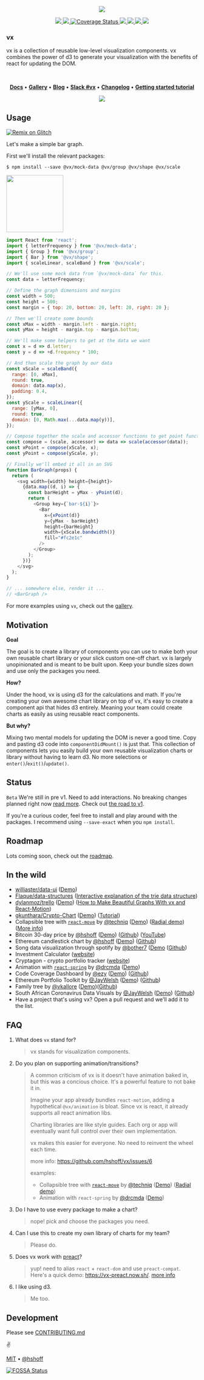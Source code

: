<p align="center">
  <img src="./assets/Screen Shot 2017-05-05 at 6.55.56 AM.png" />
</p>

<p align="center">
  <a title="npm version" href="https://www.npmjs.com/~vx">
    <img src="https://img.shields.io/npm/v/@vx/demo.svg?style=flat-square" />
  </a>
  <a title="build status" href="https://travis-ci.org/hshoff/vx">
    <img src="https://travis-ci.org/hshoff/vx.svg?branch=master" />
  </a>
  <a href='https://coveralls.io/github/hshoff/vx?branch=master'>
    <img src='https://coveralls.io/repos/github/hshoff/vx/badge.svg?branch=master' alt='Coverage Status' />
  </a>
  <a title="@vx/shape npm downloads" href="https://www.npmjs.com/package/@vx/shape">
    <img src="https://img.shields.io/npm/dm/@vx/shape.svg?style=flat-square" />
  </a>
  <a title="Join the community on Spectrum" href="https://spectrum.chat/vx">
    <img src="https://withspectrum.github.io/badge/badge.svg" />
  </a>
  <a href="https://app.fossa.io/projects/git%2Bhttps%3A%2F%2Fgithub.com%2Fhshoff%2Fvx?ref=badge_shield" alt="FOSSA Status">     <img src="https://app.fossa.io/api/projects/git%2Bhttps%3A%2F%2Fgithub.com%2Fhshoff%2Fvx.svg?type=shield"/>
  </a>
  <a href="https://lernajs.io/" alt="lerna">
     <img src="https://img.shields.io/badge/maintained%20with-lerna-cc00ff.svg"/>
  </a>
</p>

### vx

vx is a collection of reusable low-level visualization components. vx combines the power of d3 to
generate your visualization with the benefits of react for updating the DOM.

<br />

<p align="center">
  <strong>
    <a href="https://vx-demo.now.sh">Docs</a>
  </strong>
  &bull;
  <strong>
    <a href="https://vx-demo.now.sh/gallery">Gallery</a>
  </strong>
  &bull;
  <strong>
    <a href="https://medium.com/vx-code/getting-started-with-vx-1756bb661410">Blog</a>
  </strong>
  &bull;
  <strong>
    <a href="https://d3-slackin.herokuapp.com/" title="Join https://d3js.slack.com">Slack #vx</a>
  </strong>
  &bull;
  <strong>
    <a href="./CHANGELOG.md">Changelog</a>
  </strong>
  &bull;
  <strong>
    <a href="https://medium.com/vx-code/getting-started-with-vx-1756bb661410">Getting started tutorial</a>
  </strong>
</p>

<p align="center">
  <a href="https://vx-demo.now.sh/gallery">
    <img src="./assets/vx-gallery.png" />
  </a>
</p>

## Usage

[![Remix on Glitch](https://cdn.glitch.com/2703baf2-b643-4da7-ab91-7ee2a2d00b5b%2Fremix-button.svg)](https://glitch.com/edit/#!/remix/kind-modem)

Let's make a simple bar graph.

First we'll install the relevant packages:

```
$ npm install --save @vx/mock-data @vx/group @vx/shape @vx/scale
```

<img src="./assets/simplebar.png" height="150" />

```javascript
import React from 'react';
import { letterFrequency } from '@vx/mock-data';
import { Group } from '@vx/group';
import { Bar } from '@vx/shape';
import { scaleLinear, scaleBand } from '@vx/scale';

// We'll use some mock data from `@vx/mock-data` for this.
const data = letterFrequency;

// Define the graph dimensions and margins
const width = 500;
const height = 500;
const margin = { top: 20, bottom: 20, left: 20, right: 20 };

// Then we'll create some bounds
const xMax = width - margin.left - margin.right;
const yMax = height - margin.top - margin.bottom;

// We'll make some helpers to get at the data we want
const x = d => d.letter;
const y = d => +d.frequency * 100;

// And then scale the graph by our data
const xScale = scaleBand({
  range: [0, xMax],
  round: true,
  domain: data.map(x),
  padding: 0.4,
});
const yScale = scaleLinear({
  range: [yMax, 0],
  round: true,
  domain: [0, Math.max(...data.map(y))],
});

// Compose together the scale and accessor functions to get point functions
const compose = (scale, accessor) => data => scale(accessor(data));
const xPoint = compose(xScale, x);
const yPoint = compose(yScale, y);

// Finally we'll embed it all in an SVG
function BarGraph(props) {
  return (
    <svg width={width} height={height}>
      {data.map((d, i) => {
        const barHeight = yMax - yPoint(d);
        return (
          <Group key={`bar-${i}`}>
            <Bar
              x={xPoint(d)}
              y={yMax - barHeight}
              height={barHeight}
              width={xScale.bandwidth()}
              fill="#fc2e1c"
            />
          </Group>
        );
      })}
    </svg>
  );
}

// ... somewhere else, render it ...
// <BarGraph />
```

For more examples using `vx`, check out the [gallery](https://vx-demo.now.sh/gallery).

## Motivation

**Goal**

The goal is to create a library of components you can use to make both your own reusable chart
library or your slick custom one-off chart. vx is largely unopinionated and is meant to be built
upon. Keep your bundle sizes down and use only the packages you need.

**How?**

Under the hood, vx is using d3 for the calculations and math. If you're creating your own awesome
chart library on top of vx, it's easy to create a component api that hides d3 entirely. Meaning your
team could create charts as easily as using reusable react components.

**But why?**

Mixing two mental models for updating the DOM is never a good time. Copy and pasting d3 code into
`componentDidMount()` is just that. This collection of components lets you easily build your own
reusable visualization charts or library without having to learn d3. No more selections or
`enter()`/`exit()`/`update()`.

## Status

`Beta` We're still in pre v1. Need to add interactions. No breaking changes planned right now
[read more](https://github.com/hshoff/vx/issues/156#issuecomment-331318108). Check out
[the road to v1](https://github.com/hshoff/vx/projects/1).

If you're a curious coder, feel free to install and play around with the packages. I recommend using
`--save-exact` when you `npm install`.

## Roadmap

Lots coming soon, check out the [roadmap](./ROADMAP.md).

## In the wild

- [williaster/data-ui](https://github.com/williaster/data-ui)
  ([Demo](https://williaster.github.io/data-ui/))
- [Flaque/data-structures](https://github.com/Flaque/data-structures)
  ([Interactive explanation of the trie data structure](https://trie.now.sh/))
- [dylanmoz/trello](https://github.com/DylanMoz/dylanmoz.github.io/blob/source/src/pages/trello/TrelloGraph.js)
  ([Demo](http://dylanmoz.github.io/trello/))
  ([How to Make Beautiful Graphs With vx and React-Motion](https://devblog.classy.org/how-to-make-beautiful-graphs-with-vx-and-react-motion-6ffe7aecf6f3))
- [gkunthara/Crypto-Chart](https://github.com/gkunthara/Crypto-Chart)
  ([Demo](https://www.crypto-chart.com/home))
  ([Tutorial](https://medium.com/@georgekunthara/after-the-tutorial-the-first-react-app-4dce6645634e))
- Collapsible tree with [`react-move`](https://github.com/react-tools/react-move) by
  [@techniq](https://github.com/techniq) ([Demo](https://codesandbox.io/s/n3w687vmqj))
  ([Radial demo](https://codesandbox.io/s/vmqwrkl395))
  ([More info](https://github.com/hshoff/vx/issues/162#issuecomment-335029517))
- Bitcoin 30-day price by [@hshoff](https://github.com/hshoff)
  ([Demo](https://viewsource.now.sh/bitcoin))
  ([Github](https://github.com/hshoff/viewsource#1-bitcoin-price-chart))
  ([YouTube](https://www.youtube.com/watch?v=oeE2tuspdHg))
- Ethereum candlestick chart by [@hshoff](https://github.com/hshoff)
  ([Demo](https://viewsource.now.sh/ethereum))
  ([Github](https://github.com/hshoff/viewsource#2-ethereum-candlestick-chart))
- Song data visualization through spotify by [@bother7](https://github.com/bother7)
  ([Demo](https://spotalyzer-frontend.herokuapp.com/demo)
  ([Github](https://github.com/bother7/spotalyzer_frontend))
- Investment Calculator ([website](https://investmentcalculator.io/))
- Cryptagon - crypto portfolio tracker ([website](https://cryptagon.io/))
- Animation with [`react-spring`](https://github.com/drcmda/react-spring/) by
  [@drcmda](https://github.com/drcmda) ([Demo](https://codesandbox.io/embed/j3x61vjz5v))
- Code Coverage Dashboard by [@ezy](https://github.com/ezy)
  ([Demo](https://codecov-dash.herokuapp.com/))
  ([Github](https://github.com/ezy/code-coverage-dashboard))
- Ethereum Portfolio Toolkit by [@JayWelsh](https://github.com/JayWelsh)
  ([Demo](https://cryptocape.com/)) ([Github](https://github.com/JayWelsh/CryptoCape))
- Family tree by [@vkallore](https://github.com/vkallore)
  ([Demo](https://vk-ft.now.sh/))([Github](https://github.com/vkallore/d3-vx-family-tree))
- South African Coronavirus Data Visuals by [@JayWelsh](https://github.com/JayWelsh)
  ([Demo](https://coronamap.co.za/)) ([Github](https://github.com/JayWelsh/coronamap))
- Have a project that's using vx? Open a pull request and we'll add it to the list.

## FAQ

1. What does `vx` stand for?

   > vx stands for visualization components.

1. Do you plan on supporting animation/transitions?

   > A common criticism of vx is it doesn't have animation baked in, but this was a concious choice.
   > It's a powerful feature to not bake it in.
   >
   > Imagine your app already bundles `react-motion`, adding a hypothetical `@vx/animation` is
   > bloat. Since vx is react, it already supports all react animation libs.
   >
   > Charting libraries are like style guides. Each org or app will eventually want full control
   > over their own implementation.
   >
   > vx makes this easier for everyone. No need to reinvent the wheel each time.
   >
   > more info: https://github.com/hshoff/vx/issues/6
   >
   > examples:
   >
   > - Collapsible tree with [`react-move`](https://github.com/react-tools/react-move) by
   >   [@techniq](https://github.com/techniq) ([Demo](https://codesandbox.io/s/n3w687vmqj))
   >   ([Radial demo](https://codesandbox.io/s/vmqwrkl395))
   > - Animation with `react-spring` by [@drcmda](https://github.com/drcmda)
   >   ([Demo](https://codesandbox.io/embed/j3x61vjz5v))

1. Do I have to use every package to make a chart?

   > nope! pick and choose the packages you need.

1. Can I use this to create my own library of charts for my team?

   > Please do.

1. Does vx work with [preact](https://preactjs.com/)?

   > yup! need to alias `react` + `react-dom` and use `preact-compat`. Here's a quick demo:
   > https://vx-preact.now.sh/.
   > [more info](https://preactjs.com/guide/switching-to-preact#how-to-alias-preact-compat)

1. I like using d3.

   > Me too.

## Development

Please see [CONTRIBUTING.md](./CONTRIBUTING.md)

:v:

[MIT](./LICENSE) &bull; [@hshoff](https://twitter.com/hshoff)

[![FOSSA Status](https://app.fossa.io/api/projects/git%2Bhttps%3A%2F%2Fgithub.com%2Fhshoff%2Fvx.svg?type=large)](https://app.fossa.io/projects/git%2Bhttps%3A%2F%2Fgithub.com%2Fhshoff%2Fvx?ref=badge_large)
